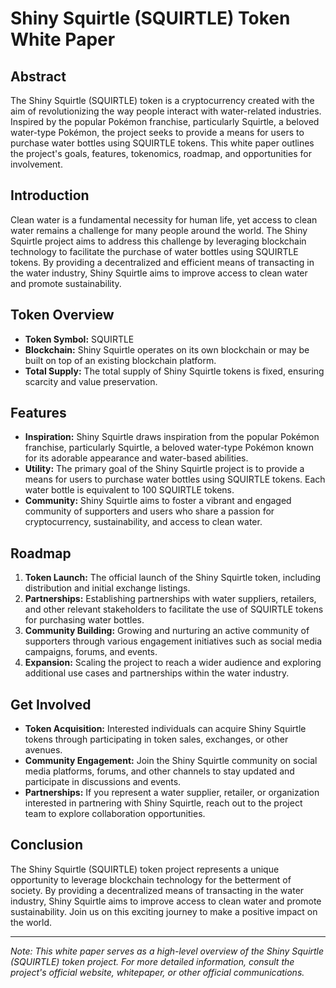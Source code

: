 # Shiny Squirtle (SQUIRTLE) Token White Paper

## Abstract

The Shiny Squirtle (SQUIRTLE) token is a cryptocurrency created with the aim of revolutionizing the way people interact with water-related industries. Inspired by the popular Pokémon franchise, particularly Squirtle, a beloved water-type Pokémon, the project seeks to provide a means for users to purchase water bottles using SQUIRTLE tokens. This white paper outlines the project's goals, features, tokenomics, roadmap, and opportunities for involvement.

## Introduction

Clean water is a fundamental necessity for human life, yet access to clean water remains a challenge for many people around the world. The Shiny Squirtle project aims to address this challenge by leveraging blockchain technology to facilitate the purchase of water bottles using SQUIRTLE tokens. By providing a decentralized and efficient means of transacting in the water industry, Shiny Squirtle aims to improve access to clean water and promote sustainability.

## Token Overview

- **Token Symbol:** SQUIRTLE
- **Blockchain:** Shiny Squirtle operates on its own blockchain or may be built on top of an existing blockchain platform.
- **Total Supply:** The total supply of Shiny Squirtle tokens is fixed, ensuring scarcity and value preservation.

## Features

- **Inspiration:** Shiny Squirtle draws inspiration from the popular Pokémon franchise, particularly Squirtle, a beloved water-type Pokémon known for its adorable appearance and water-based abilities.
- **Utility:** The primary goal of the Shiny Squirtle project is to provide a means for users to purchase water bottles using SQUIRTLE tokens. Each water bottle is equivalent to 100 SQUIRTLE tokens.
- **Community:** Shiny Squirtle aims to foster a vibrant and engaged community of supporters and users who share a passion for cryptocurrency, sustainability, and access to clean water.

## Roadmap

1. **Token Launch:** The official launch of the Shiny Squirtle token, including distribution and initial exchange listings.
2. **Partnerships:** Establishing partnerships with water suppliers, retailers, and other relevant stakeholders to facilitate the use of SQUIRTLE tokens for purchasing water bottles.
3. **Community Building:** Growing and nurturing an active community of supporters through various engagement initiatives such as social media campaigns, forums, and events.
4. **Expansion:** Scaling the project to reach a wider audience and exploring additional use cases and partnerships within the water industry.

## Get Involved

- **Token Acquisition:** Interested individuals can acquire Shiny Squirtle tokens through participating in token sales, exchanges, or other avenues.
- **Community Engagement:** Join the Shiny Squirtle community on social media platforms, forums, and other channels to stay updated and participate in discussions and events.
- **Partnerships:** If you represent a water supplier, retailer, or organization interested in partnering with Shiny Squirtle, reach out to the project team to explore collaboration opportunities.

## Conclusion

The Shiny Squirtle (SQUIRTLE) token project represents a unique opportunity to leverage blockchain technology for the betterment of society. By providing a decentralized means of transacting in the water industry, Shiny Squirtle aims to improve access to clean water and promote sustainability. Join us on this exciting journey to make a positive impact on the world.

---

*Note: This white paper serves as a high-level overview of the Shiny Squirtle (SQUIRTLE) token project. For more detailed information, consult the project's official website, whitepaper, or other official communications.*

